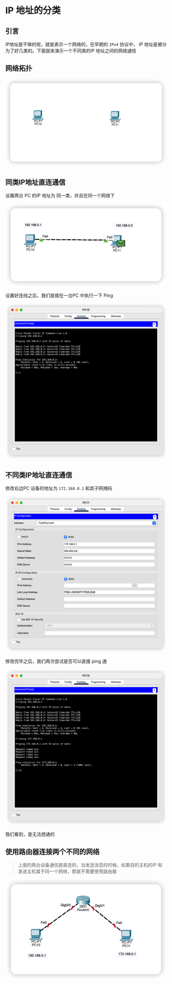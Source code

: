 # IP 地址的分类

## 引言

IP地址是干嘛的呢，就是表示一个网络的，在早期的 `IPv4` 协议中， IP 地址是被分为了好几类的。下面就来演示一个不同类的IP 地址之间的网络通信

## 网络拓扑

![网络拓扑](./image-20221103140001677.png)

## 同类IP地址直连通信

设置两台 PC 的IP 地址为 同一类，并且在同一个网络下

![网络连线](./image-20221103140304622.png)

设置好连线之后，我们直接在一台PC 中执行一下 Ping

![Ping执行结果](./image-20221103140428002.png)

## 不同类IP地址直连通信

修改右边PC 设备的地址为 `172.168.0.1` 和其子网掩码

![修改右边设备的IP 和子网掩码](./image-20221103140648647.png)

修改完毕之后，我们再次尝试是否可以直接 ping 通

![Ping 执行结果](./image-20221103140854368.png)

我们看到，是无法想通的

## 使用路由器连接两个不同的网络

>   上面的两台设备通信是直连的，当发送消息的时候，如果目的主机的IP 和发送主机属于同一个网络，那就不需要使用路由器



![添加路由器之后的网络拓扑](./image-20221103141149147.png)